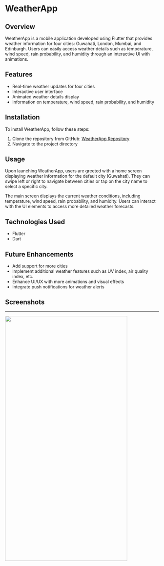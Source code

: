 # WeatherApp

## Overview

WeatherApp is a mobile application developed using Flutter that provides weather information for four cities: Guwahati, London, Mumbai, and Edinburgh. Users can easily access weather details such as temperature, wind speed, rain probability, and humidity through an interactive UI with animations.

## Features

- Real-time weather updates for four cities
- Interactive user interface
- Animated weather details display
- Information on temperature, wind speed, rain probability, and humidity

## Installation

To install WeatherApp, follow these steps:

1. Clone the repository from GitHub: [WeatherApp Repository](https://github.com/hirakjyoti08/WeatherApp)
2. Navigate to the project directory


## Usage

Upon launching WeatherApp, users are greeted with a home screen displaying weather information for the default city (Guwahati). They can swipe left or right to navigate between cities or tap on the city name to select a specific city.

The main screen displays the current weather conditions, including temperature, wind speed, rain probability, and humidity. Users can interact with the UI elements to access more detailed weather forecasts.

## Technologies Used

- Flutter
- Dart

## Future Enhancements

- Add support for more cities
- Implement additional weather features such as UV index, air quality index, etc.
- Enhance UI/UX with more animations and visual effects
- Integrate push notifications for weather alerts

## Screenshots


---

<img align="left" width="400" height="800" src="https://github.com/hirakjyoti08/WeatherApp/assets/76906387/2d2b4c51-c2bb-48ed-847c-636c9f77a52d">



